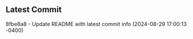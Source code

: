 
## Latest Commit
8fbe8a8 - Update README with latest commit info (2024-08-29 17:00:13 -0400) <Yunxi-Zhou>
